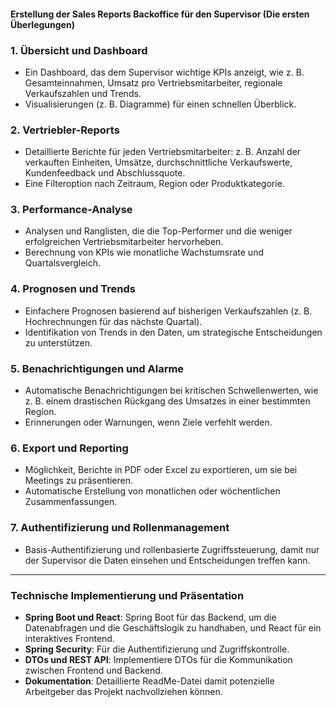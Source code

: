 #### Erstellung der Sales Reports Backoffice für den Supervisor (Die ersten Überlegungen)

### 1. **Übersicht und Dashboard**
- Ein Dashboard, das dem Supervisor wichtige KPIs anzeigt, wie z. B. Gesamteinnahmen, Umsatz pro Vertriebsmitarbeiter, regionale Verkaufszahlen und Trends.
- Visualisierungen (z. B. Diagramme) für einen schnellen Überblick.

### 2. **Vertriebler-Reports**
- Detaillierte Berichte für jeden Vertriebsmitarbeiter: z. B. Anzahl der verkauften Einheiten, Umsätze, durchschnittliche Verkaufswerte, Kundenfeedback und Abschlussquote.
- Eine Filteroption nach Zeitraum, Region oder Produktkategorie.

### 3. **Performance-Analyse**
- Analysen und Ranglisten, die die Top-Performer und die weniger erfolgreichen Vertriebsmitarbeiter hervorheben.
- Berechnung von KPIs wie monatliche Wachstumsrate und Quartalsvergleich.

### 4. **Prognosen und Trends**
- Einfachere Prognosen basierend auf bisherigen Verkaufszahlen (z. B. Hochrechnungen für das nächste Quartal).
- Identifikation von Trends in den Daten, um strategische Entscheidungen zu unterstützen.

### 5. **Benachrichtigungen und Alarme**
- Automatische Benachrichtigungen bei kritischen Schwellenwerten, wie z. B. einem drastischen Rückgang des Umsatzes in einer bestimmten Region.
- Erinnerungen oder Warnungen, wenn Ziele verfehlt werden.

### 6. **Export und Reporting**
- Möglichkeit, Berichte in PDF oder Excel zu exportieren, um sie bei Meetings zu präsentieren.
- Automatische Erstellung von monatlichen oder wöchentlichen Zusammenfassungen.

### 7. **Authentifizierung und Rollenmanagement**
- Basis-Authentifizierung und rollenbasierte Zugriffssteuerung, damit nur der Supervisor die Daten einsehen und Entscheidungen treffen kann.

---

### Technische Implementierung und Präsentation

- **Spring Boot und React**: Spring Boot für das Backend, um die Datenabfragen und die Geschäftslogik zu handhaben, und React für ein interaktives Frontend.
- **Spring Security**: Für die Authentifizierung und Zugriffskontrolle.
- **DTOs und REST API**: Implementiere DTOs für die Kommunikation zwischen Frontend und Backend.
- **Dokumentation**: Detaillierte ReadMe-Datei damit potenzielle Arbeitgeber das Projekt nachvollziehen können.